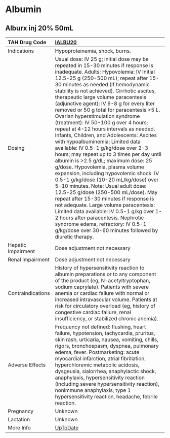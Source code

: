 # Albumin

## Alburx inj 20% 50mL

| TAH Drug Code      | [IALBU20](https://www.tahsda.org.tw/drugs/hissearch.php?drug_code=IALBU20)                                                                                                                                                                                                                                                                                                                                                                                                                                                                                                                                                                                                                                                                                                                                                                                                                                                                                                                                                                                                                                                                                                                      |
|:-------------------|:------------------------------------------------------------------------------------------------------------------------------------------------------------------------------------------------------------------------------------------------------------------------------------------------------------------------------------------------------------------------------------------------------------------------------------------------------------------------------------------------------------------------------------------------------------------------------------------------------------------------------------------------------------------------------------------------------------------------------------------------------------------------------------------------------------------------------------------------------------------------------------------------------------------------------------------------------------------------------------------------------------------------------------------------------------------------------------------------------------------------------------------------------------------------------------------------|
| Indications        | Hypoproteinemia, shock, burns.                                                                                                                                                                                                                                                                                                                                                                                                                                                                                                                                                                                                                                                                                                                                                                                                                                                                                                                                                                                                                                                                                                                                                                  |
| Dosing             | Usual dose: IV 25 g; initial dose may be repeated in 15-30 minutes if response is inadequate. Adults: Hypovolemia: IV Initial 12.5-25 g (250-500 mL); repeat after 15-30 minutes as needed (if hemodynamic stability is not achieved). Cirrhotic ascites, therapeutic large volume paracentesis (adjunctive agent): IV 6-8 g for every liter removed or 50 g total for paracentesis >5 L. Ovarian hyperstimulation syndrome (treatment): IV 50-100 g over 4 hours; repeat at 4-12 hours intervals as needed. Infants, Children, and Adolescents: Ascites with hypoalbuminemia: Limited data available: IV 0.5-1 g/kg/dose over 2-3 hours; may repeat up to 3 times per day until albumin is >2.5 g/dL; maximum dose: 25 g/dose. Hypovolemia, plasma volume expansion, including hypovolemic shock: IV 0.5-1 g/kg/dose (10-20 mL/kg/dose) over 5-10 minutes. Note: Usual adult dose: 12.5-25 g/dose (250-500 mL/dose). May repeat after 15-30 minutes if response is not adequate. Large volume paracentesis: Limited data available: IV 0.5-1 g/kg over 1-2 hours after paracentesis. Nephrotic syndrome edema, refractory: IV 0.5-1 g/kg/dose over 30-60 minutes followed by diuretic therapy. |
| Hepatic Impairment | Dose adjustment not necessary                                                                                                                                                                                                                                                                                                                                                                                                                                                                                                                                                                                                                                                                                                                                                                                                                                                                                                                                                                                                                                                                                                                                                                   |
| Renal Impairment   | Dose adjustment not necessary                                                                                                                                                                                                                                                                                                                                                                                                                                                                                                                                                                                                                                                                                                                                                                                                                                                                                                                                                                                                                                                                                                                                                                   |
| Contraindications  | History of hypersensitivity reaction to albumin preparations or to any component of the product (eg, N-acetyltryptophan, sodium caprylate). Patients with severe anemia or cardiac failure with normal or increased intravascular volume. Patients at risk for circulatory overload (eg, history of congestive cardiac failure, renal insufficiency, or stabilized chronic anemia).                                                                                                                                                                                                                                                                                                                                                                                                                                                                                                                                                                                                                                                                                                                                                                                                             |
| Adverse Effects    | Frequency not defined: flushing, heart failure, hypotension, tachycardia, pruritus, skin rash, urticaria, nausea, vomiting, chills, rigors, bronchospasm, dyspnea, pulmonary edema, fever. Postmarketing: acute myocardial infarction, atrial fibrillation, hyperchloremic metabolic acidosis, dysgeusia, sialorrhea, anaphylactic shock, anaphylaxis, hypersensitivity reaction (including severe hypersensitivity reaction), nonimmune anaphylaxis, type 1 hypersensitivity reaction, headache, febrile reaction.                                                                                                                                                                                                                                                                                                                                                                                                                                                                                                                                                                                                                                                                             |
| Pregnancy          | Unknown                                                                                                                                                                                                                                                                                                                                                                                                                                                                                                                                                                                                                                                                                                                                                                                                                                                                                                                                                                                                                                                                                                                                                                                         |
| Lactation          | Unknown                                                                                                                                                                                                                                                                                                                                                                                                                                                                                                                                                                                                                                                                                                                                                                                                                                                                                                                                                                                                                                                                                                                                                                                         |
| More Info          | [UpToDate](https://www.uptodate.com/contents/albumin-drug-information)                                                                                                                                                                                                                                                                                                                                                                                                                                                                                                                                                                                                                                                                                                                                                                                                                                                                                                                                                                                                                                                                                                                          |

